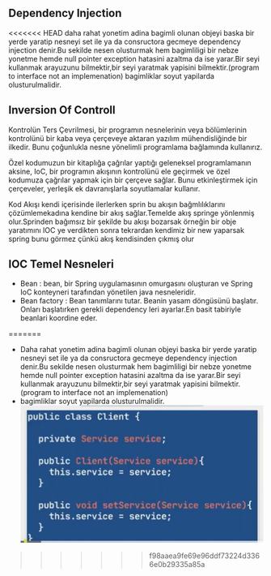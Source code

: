 ## Dependency Injection
<<<<<<< HEAD
daha rahat yonetim adina bagimli olunan objeyi baska bir yerde yaratip nesneyi set ile ya da consructora gecmeye dependency injection denir.Bu sekilde nesen olusturmak hem bagimliligi bir nebze yonetme hemde null pointer exception hatasini azaltma da ise yarar.Bir seyi kullanmak arayuzunu bilmektir,bir seyi yaratmak yapisini bilmektir.(program to interface not an implemenation)
bagimliklar soyut yapilarda olusturulmalidir.
## Inversion Of Controll
Kontrolün Ters Çevrilmesi, bir programın nesnelerinin veya bölümlerinin kontrolünü bir kaba veya çerçeveye aktaran yazılım mühendisliğinde bir ilkedir. Bunu çoğunlukla nesne yönelimli programlama bağlamında kullanırız.

Özel kodumuzun bir kitaplığa çağrılar yaptığı geleneksel programlamanın aksine, IoC, bir programın akışının kontrolünü ele geçirmek ve özel kodumuza çağrılar yapmak için bir çerçeve sağlar. Bunu etkinleştirmek için çerçeveler, yerleşik ek davranışlarla soyutlamalar kullanır.

Kod Akışı kendi içerisinde ilerlerken sprin bu akışın bağmlılıklarını çözümlemekadına kendine bir akış sağlar.Temelde akış springe yönlenmiş olur.Sprinden bağımsız bir şekilde bu akışı bozarsak örneğin bir obje yaratımını IOC ye verdikten sonra tekrardan kendimiz bir new yaparsak spring bunu görmez çünkü akış kendisinden çıkmış olur
## IOC Temel Nesneleri
- Bean : bean, bir Spring uygulamasının omurgasını oluşturan ve Spring IoC konteyneri tarafından yönetilen java nesneleridir.
- Bean factory : Bean tanımlarını tutar. Beanin yasam döngüsünü başlatır. Onları başlatırken gerekli dependency leri ayarlar.En basit tabiriyle beanlari koordine eder.




=======
- Daha rahat yonetim adina bagimli olunan objeyi baska bir yerde yaratip nesneyi set ile ya da consructora gecmeye dependency injection denir.Bu sekilde nesen olusturmak hem bagimliligi bir nebze yonetme hemde null pointer exception hatasini azaltma da ise yarar.Bir seyi kullanmak arayuzunu bilmektir,bir seyi yaratmak yapisini bilmektir.(program to interface not an implemenation)  
- bagimliklar soyut yapilarda olusturulmalidir.  
![Profile](https://github.com/omerulusoy41/SpringTemelleri/blob/master/ss/DI.jpg)
>>>>>>> f98aaea9fe69e96ddf73224d3366e0b29335a85a
